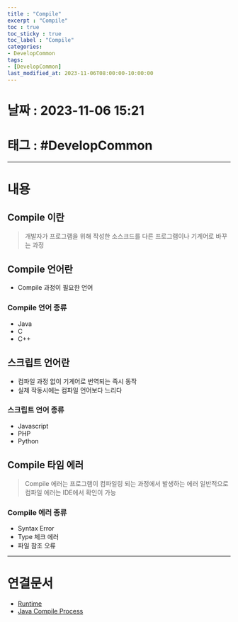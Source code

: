 ```yaml
---
title : "Compile"
excerpt : "Compile"
toc : true
toc_sticky : true
toc_label : "Compile"
categories:
- DevelopCommon
tags:
- [DevelopCommon]
last_modified_at: 2023-11-06T08:00:00-10:00:00
---
```


# 날짜 : 2023-11-06 15:21

# 태그 : #DevelopCommon 
---

# 내용

## Compile 이란
>개발자가 프로그램을 위해 작성한 소스크드를 다른 프로그램이나 기계어로 바꾸는 과정

## Compile 언어란
- Compile 과정이 필요한 언어

### Compile 언어 종류
- Java
- C
- C++

## 스크립트 언어란
- 컴파일 과정 없이 기계어로  번역되는 즉시 동작
- 실제 작동시에는 컴파일 언어보다 느리다

### 스크립트 언어 종류
-  Javascript
- PHP
- Python

## Compile 타임 에러
> Compile 에러는 프로그램이 컴파일링 되는 과정에서 발생하는 에러
> 일반적으로 컴파일 에러는 IDE에서 확인이 가능

### Compile 에러 종류
- Syntax Error
- Type 체크 에러
- 파일 참조 오류

---

# 연결문서
- [Runtime](../../DevelopCommon/DevelopCommon-Runtime)
- [Java Compile Process](../../java/java-java#java-compile-process)